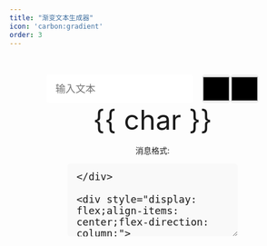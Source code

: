 ```yaml
---
title: "渐变文本生成器"
icon: 'carbon:gradient'
order: 3
---
```


<script setup>
import { ref, computed } from 'vue';
const textInput = ref('BukkiWiki');
const color1 = ref('#40b782');
const color2 = ref('#35495e');

const characters = computed(() => textInput.value.split(''));

function characterColors(){
  const colors = [];
  const steps = characters.value.length;
  if (steps <= 1) return [color1.value];

  const hexToRgb = (hex) => ({
    r: parseInt(hex.slice(1, 3), 16),
    g: parseInt(hex.slice(3, 5), 16),
    b: parseInt(hex.slice(5, 7), 16)
  });

  const rgbToHex = (r, g, b) =>
    `#${((1 << 24) + (r << 16) + (g << 8) + b).toString(16).slice(1)}`;

  const startColor = hexToRgb(color1.value);
  const endColor = hexToRgb(color2.value);

  for (let i = 0; i < steps; i++) {
    const r = Math.round(startColor.r + ((endColor.r - startColor.r) * i) / (steps - 1));
    const g = Math.round(startColor.g + ((endColor.g - startColor.g) * i) / (steps - 1));
    const b = Math.round(startColor.b + ((endColor.b - startColor.b) * i) / (steps - 1));
    colors.push(rgbToHex(r, g, b))
  }
  return colors
}

const preview = computed(()=>{
    return characterColors()
});

const ChatColors = computed(() => {
    return characterColors().map((item,index)=>"&"+item+textInput.value[index]).join("")
});

const MiniMessage = computed(()=>{
    return "<gradient:"+color1.value+":"+color2.value+">"+textInput.value+"</gradient>"
})
</script>
<style scoped>
@font-face {
  font-family: 'Minecraft';
  src: url("/assets/font/fusion-pixel-12px-monospaced-zh_hans.dY_81ePO.woff2") format("woff");
}
.mcfont{
  font-family: 'Minecraft',var(--vp-font);
}
.container{
  display: flex;
  flex-direction: column;
  align-items: center;
}
.text-input{
  width: 100%;
  max-width: 300px;
  padding: 0.8rem 1rem;
  font-size: 1.1rem;
  border: 1px solid var(--vp-c-accent); /* Vue的绿色主题色 */
  border-radius: 5px;
  outline: none;
  transition: border-color 0.3s ease, box-shadow 0.3s ease;
  color: var(--vp-c-text);
  margin-right: 1rem;
}
.text-input:focus {
  border-color: #3aaf85; /* 深一点的绿色 */
  box-shadow: 0 0 5px rgba(66, 185, 131, 0.5);
}
.text-input:hover {
  border-color: #3aaf85;
}
.color-picker{
  appearance: none;
  width: 50px;
  height: 50px;
  padding: 0;
  border: 0 solid var(--vp-c-accent); /* Vue绿色边框 */
  border-radius: 5px;
  cursor: pointer;
  transition: box-shadow 0.3s ease, border-color 0.3s ease;
}
</style>
<div class="container" style="margin-top: 3rem">
<div style="display: flex">
<input v-model="textInput" placeholder="输入文本" class="text-input" />

<div class="color-picker">
  <input class="color-picker" type="color" v-model="color1" />
</div>

<div class="color-picker">
  <input class="color-picker" type="color" v-model="color2" />
</div>

</div>

<div class="preview" style="font-size: 3rem">

<span class="mcfont" v-for="(char, index) in textInput" :key="index" :style="{ color: preview[index] }">
    {{ char }}
  </span>


</div>

</div>

<div style="display: flex;align-items: center;flex-direction: column;">
  <p>消息格式:</p>
  <textarea class="chatColors text-input" style="cursor: default;min-height: 8rem;margin-right: 0" disabled v-model="ChatColors"/>
</div>

<div style="display: flex;align-items: center;flex-direction: column;">
  <p>MiniMessage:</p>
  <textarea class="chatColors text-input" style="cursor: default;min-height: 8rem;margin-right: 0" disabled v-model="MiniMessage"/>
</div>


